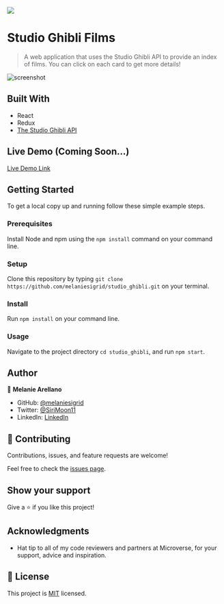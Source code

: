 ![](https://img.shields.io/badge/Microverse-blueviolet)

# Studio Ghibli Films

> A web application that uses the Studio Ghibli API to provide an index of films. You can click on each card to get more details!

![screenshot](./ghibli_screenshot.gif)

## Built With

- React
- Redux
- [The Studio Ghibli API](https://ghibliapi.herokuapp.com/#)

## Live Demo (Coming Soon...)

[Live Demo Link](https://livedemo.com)


## Getting Started

To get a local copy up and running follow these simple example steps.

### Prerequisites
Install Node and npm using the `npm install` command on your command line.

### Setup
Clone this repository by typing `git clone https://github.com/melaniesigrid/studio_ghibli.git` on your terminal.

### Install
Run `npm install` on your command line.

### Usage
Navigate to the project directory `cd studio_ghibli`, and run `npm start`.


## Author

👤 **Melanie Arellano**

- GitHub: [@melaniesigrid](https://github.com/melaniesigrid)
- Twitter: [@SiriMoon11](https://twitter.com/SiriMoon11)
- LinkedIn: [LinkedIn](https://www.linkedin.com/in/melaniesigrid/)

## 🤝 Contributing

Contributions, issues, and feature requests are welcome!

Feel free to check the [issues page](../../issues/).

## Show your support

Give a ⭐️ if you like this project!

## Acknowledgments

- Hat tip to all of my code reviewers and partners at Microverse, for your support, advice and inspiration.

## 📝 License

This project is [MIT](./MIT.md) licensed.